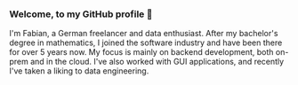 ### Welcome, to my GitHub profile 👋

I'm Fabian, a German freelancer and data enthusiast. After my bachelor's degree in mathematics, I joined the software industry and have been there for over 5 years now. My focus is mainly on backend development, both on-prem and in the cloud. I've also worked with GUI applications, and recently I've taken a liking to data engineering.
